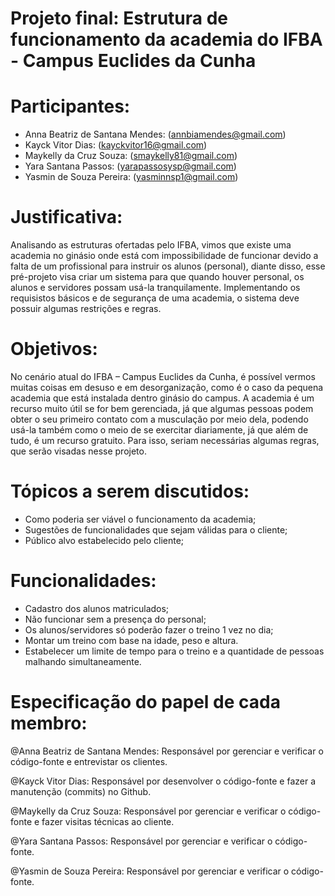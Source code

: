 # Projeto final: Estrutura de funcionamento da academia do IFBA - Campus Euclides da Cunha

# Participantes: 

- Anna Beatriz de Santana Mendes: (annbiamendes@gmail.com)
- Kayck Vitor Dias: (kayckvitor16@gmail.com)
- Maykelly da Cruz Souza: (smaykelly81@gmail.com)
- Yara Santana Passos: (yarapassosysp@gmail.com)
- Yasmin de Souza Pereira: (yasminnsp1@gmail.com)

# Justificativa: 
Analisando as estruturas ofertadas pelo IFBA, vimos que existe uma academia no ginásio onde está com impossibilidade de funcionar devido a falta de um profissional para instruir os alunos (personal), diante disso, esse pré-projeto visa criar um sistema para que quando houver personal, os alunos e servidores possam usá-la tranquilamente. Implementando os requisistos básicos e de segurança de uma academia, o sistema deve possuir algumas restrições e regras.

# Objetivos:
No cenário atual do IFBA – Campus Euclides da Cunha, é possível vermos muitas coisas em desuso e em desorganização, como é o caso da pequena academia que está instalada dentro ginásio do campus. A academia é um recurso muito útil se for bem gerenciada, já que algumas pessoas podem obter o seu primeiro contato com a musculação por meio dela, podendo usá-la também como o meio de se exercitar diariamente, já que além de tudo, é um recurso gratuito. Para isso, seriam necessárias algumas regras, que serão visadas nesse projeto.

# Tópicos a serem discutidos:
- Como poderia ser viável o funcionamento da academia;
- Sugestões de funcionalidades que sejam válidas para o cliente;
- Público alvo estabelecido pelo cliente;

# Funcionalidades:
- Cadastro dos alunos matriculados;
- Não funcionar sem a presença do personal;
- Os alunos/servidores só poderão fazer o treino 1 vez no dia;
- Montar um treino com base na idade, peso e altura. 
- Estabelecer um limite de tempo para o treino e a quantidade de pessoas malhando simultaneamente. 

# Especificação do papel de cada membro: 
@Anna Beatriz de Santana Mendes: 
Responsável por gerenciar e verificar o código-fonte e entrevistar os clientes.

@Kayck Vitor Dias: 
Responsável por desenvolver o código-fonte e fazer a manutenção (commits) no Github.

@Maykelly da Cruz Souza: 
Responsável por gerenciar e verificar o código-fonte e fazer visitas técnicas ao cliente. 

@Yara Santana Passos: 
Responsável por gerenciar e verificar o código-fonte.

@Yasmin de Souza Pereira: 
Responsável por gerenciar e verificar o código-fonte.
